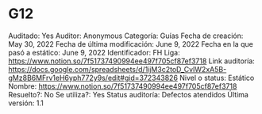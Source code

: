 # G12

Auditado: Yes
Auditor: Anonymous
Categoría: Guías
Fecha de creación: May 30, 2022
Fecha de última modificación: June 9, 2022
Fecha en la que pasó a estático: June 9, 2022
Identificador: FH
Liga: https://www.notion.so/7f51737490994ee497f705cf87ef3718 
Link auditoría: https://docs.google.com/spreadsheets/d/1ijM3c2toD_CvIW2xA5B-gMz8B6MFrv1eH6yph772y9s/edit#gid=372343826
Nivel o status: Estático
Nombre: https://www.notion.so/7f51737490994ee497f705cf87ef3718 
Resuelto?: No
Se utiliza?: Yes
Status auditoría: Defectos atendidos
Última versión: 1.1